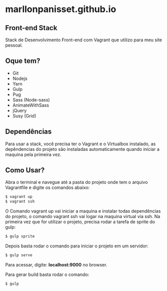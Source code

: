 # marllonpanisset.github.io

## Front-end Stack

Stack de Desenvolvimento Front-end com Vagrant que utilizo para meu site pessoal.

## Oque tem?

- Git
- Nodejs
- Yarn
- Gulp
- Pug
- Sass (Node-sass)
- AnimateWithSass
- jQuery
- Susy (Grid)

## Dependências
Para usar a stack, você precisa ter o Vagrant e o Virtualbox instalado, as depêndencias do projeto são instaladas automaticamente quando iniciar a maquina pela primeira vez.

## Como Usar?
Abra o terminal e navegue até a pasta do projeto onde tem o arquivo Vagrantfile e digite os comandos abaixo:

```bash
$ vagrant up
$ vagrant ssh
```
O Comando vagrant up vai iniciar a maquina e instalar todas dependências do projeto, o comando vagrant ssh vai logar na maquina virtual via ssh.
Na primeira vez que for utilizar o projeto, precisa rodar a tarefa de sprite do gulp:

```bash
$ gulp sprite
```

Depois basta rodar o comando para iniciar o projeto em um servidor:

```bash
$ gulp serve
```

Para acessar, digite: **localhost:9000** no browser.

Para gerar build basta rodar o comando:

```bash
$ gulp
```